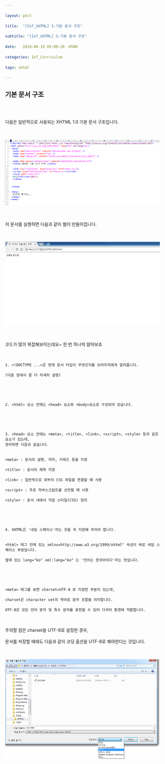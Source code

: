 ```yaml
---

layout: post

title:  "[IoT_XHTML] 3.기본 문서 구조"

subtitle: "[IoT_XHTML] 3.기본 문서 구조"

date:   2018-06-18 09:00:20 -0500

categories: IoT_Curriculum

tags: xhtml

---
```


## 기본 문서 구조

<br>
<br>

다음은 일반적으로 사용되는 XHTML 1.0 기본 문서 구조입니다.
<br>
<br>
<br>

![image](/image/XHTML_image/xhtml_image_01.png)

<br>
<br>
저 문서를 실행하면 다음과 같이 웹이 만들어집니다.
<br>
<br>
<br>

![image](/image/XHTML_image/xhtml_image_02.png)

<br>
<br>
코드가 많이 복잡해보이는데요~ 한 번 하나씩 알아보죠
<br>
<br>
<br>

```
1. <!DOCTYPE ...>은 현재 문서 타입이 무엇인지를 브라우저에게 알려줍니다.

(다음 장에서 좀 더 자세히 설명)
```

<br>
<br>
<br>

```
2. <html> 요소 안에는 <head> 요소와 <body>요소로 구성되어 있습니다.
```

<br>
<br>
<br>

```
3. <head> 요소 안에는 <meta>, <title>, <link>, <script>, <style> 등과 같은 요소가 있는데,
정리하면 다음과 같습니다.


<meta> : 문서의 설명, 저자, 키워드 등을 지정

<title> : 문서의 제목 지정

<link> : 일반적으로 외부의 CSS 파일을 연결할 때 사용

<script> : 주로 자바스크립트를 선언할 때 사용

<style> : 문서 내에서 직접 스타일(CSS) 정의
```

<br>
<br>
<br>

```
4. XHTML은 '네임 스페이스'라는 것을 꼭 지정해 주어야 합니다.


<html> 태그 안에 있는 xmlns=http://www.w3.org/1999/xhtml" 속성이 바로 네임 스페이스 부분입니다.

옆에 있는 lang="ko" xml:lang="ko" 는 '언어는 한국어이다'라는 뜻입니다.
```

<br>
<br>
<br>

```
<meta> 태그를 보면 charset=UTF-8 로 지정한 부분이 있는데,

charset은 character set의 약어로 문자 조합을 의미합니다.

UTF-8은 모든 언어 문자 및 특수 문자를 표현할 수 있어 다국어 환경에 적합합니다.
```

<br>
<br>
주의할 점은 charset을 UTF-8로 설정한 경우, 
<br>
<br>
문서를 저장할 때에도 다음과 같이 코딩 옵션을 UTF-8로 해야한다는 것입니다.
<br>
<br>
<br>

![image](/image/XHTML_image/xhtml_image_03.png)

